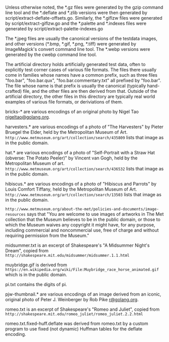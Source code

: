 Unless otherwise noted, the \*.gz files were generated by the gzip command line
tool and the \*.deflate and \*.zlib versions were then generated by
script/extract-deflate-offsets.go. Similarly, the \*.giflzw files were
generated by script/extract-giflzw.go and the \*.palette and \*.indexes files
were generated by script/extract-palette-indexes.go

The \*.jpeg files are usually the canonical versions of the testdata images,
and other versions (\*.bmp, \*.gif, \*.png, \*.tiff) were generated by
ImageMagick's convert command line tool. The \*.webp versions were generated by
the cwebp command line tool.



The artificial directory holds artificially generated test data, often to
explicitly test corner cases of various file formats. The files there usually
come in families whose names have a common prefix, such as three files
"foo.bar", "foo.bar.qux", "foo.bar.commentary.txt" all prefixed by "foo.bar".
The file whose name is that prefix is usually the canonical (typically
hand-crafted) file, and the other files are then derived from that. Outside of
the artificial directory, the other files in this directory are typically real
world examples of various file formats, or deriviations of them.



bricks-\* are various encodings of an original photo by Nigel Tao
<nigeltao@golang.org>.

harvesters.\* are various encodings of a photo of "The Harvesters" by Pieter
Bruegel the Elder, held by the Metropolitan Museum of Art.
`http://www.metmuseum.org/art/collection/search/435809` lists that image as in
the public domain.

hat.\* are various encodings of a photo of "Self-Portrait with a Straw Hat
(obverse: The Potato Peeler)" by Vincent van Gogh, held by the Metropolitan
Museum of art. `http://www.metmuseum.org/art/collection/search/436532` lists
that image as in the public domain.

hibiscus.\* are various encodings of a photo of "Hibiscus and Parrots" by Louis
Comfort Tiffany, held by the Metropolitan Museum of Art.
`http://www.metmuseum.org/art/collection/search/13503` lists that image as in
the public domain.

`http://www.metmuseum.org/about-the-met/policies-and-documents/image-resources`
says that "You are welcome to use images of artworks in The Met collection that
the Museum believes to be in the public domain, or those to which the Museum
waives any copyright it might have, for any purpose, including commercial and
noncommercial use, free of charge and without requiring permission from the
Museum."

midsummer.txt is an excerpt of Shakespeare's "A Midsummer Night's Dream",
copied from `http://shakespeare.mit.edu/midsummer/midsummer.1.1.html`

muybridge.gif is derived from
`https://en.wikipedia.org/wiki/File:Muybridge_race_horse_animated.gif` which is
in the public domain.

pi.txt contains the digits of pi.

pjw-thumbnail.\* are various encodings of an image derived from an iconic,
original photo of Peter J. Weinberger by Rob Pike <r@golang.org>.

romeo.txt is an excerpt of Shakespeare's "Romeo and Juliet", copied from
`http://shakespeare.mit.edu/romeo_juliet/romeo_juliet.2.2.html`

romeo.txt.fixed-huff.deflate was derived from romeo.txt by a custom program to
use fixed (not dynamic) Huffman tables for the deflate encoding.
